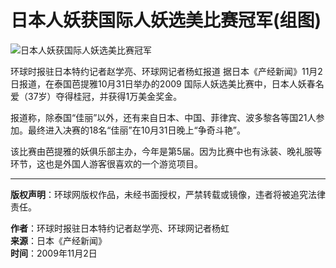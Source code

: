 # 日本人妖获国际人妖选美比赛冠军(组图)

![日本人妖获国际人妖选美比赛冠军](//rs2.huanqiucdn.cn/huanqiucdn/image/m/share.jpg)

环球时报驻日本特约记者赵学亮、环球网记者杨虹报道 据日本《产经新闻》11月2日报道，在泰国芭提雅10月31日举办的2009 国际人妖选美比赛中，日本人妖春名爱（37岁）夺得桂冠，并获得1万美金奖金。

报道称，除泰国“佳丽”以外，还有来自日本、中国、菲律宾、波多黎各等国21人参加。最终进入决赛的18名“佳丽”在10月31日晚上“争奇斗艳”。

该比赛由芭提雅的妖俱乐部主办，今年是第5届。因为比赛中也有泳装、晚礼服等环节，这也是外国人游客很喜欢的一个游览项目。

---

**版权声明**：环球网版权作品，未经书面授权，严禁转载或镜像，违者将被追究法律责任。

**作者**：环球时报驻日本特约记者赵学亮、环球网记者杨虹  
**来源**：日本《产经新闻》  
**时间**：2009年11月2日  

<!-- tcd_original_link https://m.huanqiu.com/article/9CaKrnJmBj1 -->
